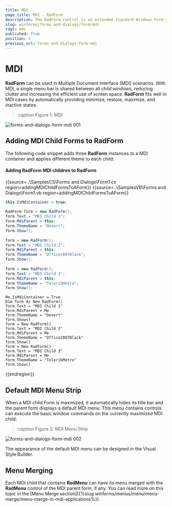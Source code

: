 ```yaml
---
title: MDI
page_title: MDI - RadForm
description: The RadForm control is an extended standard Windows Form that fully supports the Telerik Presentation Framework (TPF) and the Telerik's theming mechanism.
slug: winforms/forms-and-dialogs/form/mdi
tags: mdi
published: True
position: 5
previous_url: forms-and-dialogs-form-mdi
---
```


# MDI
 
__RadForm__ can be used in Multiple Document Interface (MDI) scenarios. With MDI, a single menu bar is shared between all child windows, reducing clutter and increasing the efficient use of screen space. __RadForm__ fits well in MDI cases by automatically providing minimize, restore, maximize, and inactive states.

>caption Figure 1: MDI

![forms-and-dialogs-form-mdi 001](images/forms-and-dialogs-form-mdi001.png)

## Adding MDI Child Forms to RadForm

The following code snippet adds three __RadForm__ instances to a MDI container and applies different theme to each child:

#### Adding RadForm MDI children to RadForm 

{{source=..\SamplesCS\Forms and Dialogs\Form1.cs region=addingMDIChildFormsToAForm}} 
{{source=..\SamplesVB\Forms and Dialogs\Form1.vb region=addingMDIChildFormsToAForm}} 

````C#
this.IsMdiContainer = true;
 
RadForm form = new RadForm();
form.Text = "MDI Child 1";
form.MdiParent = this;
form.ThemeName = "Desert";
form.Show();
 
form = new RadForm();
form.Text = "MDI Child 2";
form.MdiParent = this;
form.ThemeName = "Office2007Black";
form.Show();
 
form = new RadForm();
form.Text = "MDI Child 3";
form.MdiParent = this;
form.ThemeName = "TelerikMetro";
form.Show();

````
````VB.NET
Me.IsMdiContainer = True
Dim form As New RadForm()
form.Text = "MDI Child 1"
form.MdiParent = Me
form.ThemeName = "Desert"
form.Show()
form = New RadForm()
form.Text = "MDI Child 2"
form.MdiParent = Me
form.ThemeName = "Office2007Black"
form.Show()
form = New RadForm()
form.Text = "MDI Child 3"
form.MdiParent = Me
form.ThemeName = "TelerikMetro"
form.Show()

````

{{endregion}} 
 

## Default MDI Menu Strip

When a MDI child Form is maximized, it automatically hides its title bar and the parent form displays a default MDI menu. This menu contains controls can execute the basic window commands on the currently maximized MDI child:

>caption Figure 2: MDI Menu Strip

![forms-and-dialogs-form-mdi 002](images/forms-and-dialogs-form-mdi002.png)

The appearance of the default MDI menu can be designed in the Visual Style Builder.

## Menu Merging

Each MDI child that contains __RadMenu__ can have its menu merged with the __RadMenu__ control of the MDI parent form, if any. You can read more on this topic in the [Menu Merge section]({%slug winforms/menus/menu/menu-merge/menu-merge-in-mdi-applications%}).
